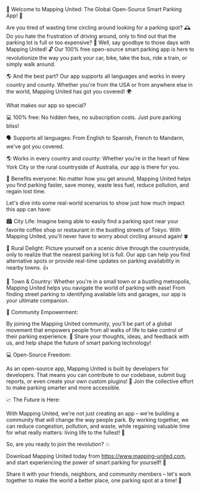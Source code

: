 🎉 Welcome to Mapping United: The Global Open-Source Smart Parking App! 🚀

Are you tired of wasting time circling around looking for a parking spot? 🕰️ Do you hate the frustration of driving around, only to find out that the parking lot is full or too expensive? 🤑 Well, say goodbye to those days with Mapping United! 🔓 Our 100% free open-source smart parking app is here to revolutionize the way you park your car, bike, take the bus, ride a train, or simply walk around.

🌎 And the best part? Our app supports all languages and works in every country and county. Whether you're from the USA or from anywhere else in the world, Mapping United has got you covered! 🌍

What makes our app so special?

💻 100% free: No hidden fees, no subscription costs. Just pure parking bliss!

🗣️ Supports all languages: From English to Spanish, French to Mandarin, we've got you covered.

🌎 Works in every country and county: Whether you're in the heart of New York City or the rural countryside of Australia, our app is there for you.

💪 Benefits everyone: No matter how you get around, Mapping United helps you find parking faster, save money, waste less fuel, reduce pollution, and regain lost time.

Let's dive into some real-world scenarios to show just how much impact this app can have:

🏙️ City Life: Imagine being able to easily find a parking spot near your favorite coffee shop or restaurant in the bustling streets of Tokyo. With Mapping United, you'll never have to worry about circling around again! 🍀

🌳 Rural Delight: Picture yourself on a scenic drive through the countryside, only to realize that the nearest parking lot is full. Our app can help you find alternative spots or provide real-time updates on parking availability in nearby towns. 👍

🚗 Town & Country: Whether you're in a small town or a bustling metropolis, Mapping United helps you navigate the world of parking with ease! From finding street parking to identifying available lots and garages, our app is your ultimate companion.

🌟 Community Empowerment:

By joining the Mapping United community, you'll be part of a global movement that empowers people from all walks of life to take control of their parking experience. 🤝 Share your thoughts, ideas, and feedback with us, and help shape the future of smart parking technology!

💻 Open-Source Freedom:

As an open-source app, Mapping United is built by developers for developers. That means you can contribute to our codebase, submit bug reports, or even create your own custom plugins! 🚀 Join the collective effort to make parking smarter and more accessible.

📈 The Future is Here:

With Mapping United, we're not just creating an app – we're building a community that will change the way people park. By working together, we can reduce congestion, pollution, and waste, while regaining valuable time for what really matters: living life to the fullest! 🌟

So, are you ready to join the revolution? 💥

Download Mapping United today from https://www.mapping-united.com, and start experiencing the power of smart parking for yourself! 📲

Share it with your friends, neighbors, and community members – let's work together to make the world a better place, one parking spot at a time! 🌟